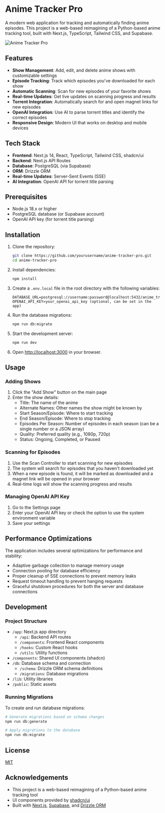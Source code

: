 # Anime Tracker Pro

A modern web application for tracking and automatically finding anime episodes. This project is a web-based reimagining of a Python-based anime tracking tool, built with Next.js, TypeScript, Tailwind CSS, and Supabase.

![Anime Tracker Pro](https://via.placeholder.com/800x400?text=Anime+Tracker+Pro)

## Features

- **Show Management**: Add, edit, and delete anime shows with customizable settings
- **Episode Tracking**: Track which episodes you've downloaded for each show
- **Automatic Scanning**: Scan for new episodes of your favorite shows
- **Real-time Updates**: Get live updates on scanning progress and results
- **Torrent Integration**: Automatically search for and open magnet links for new episodes
- **OpenAI Integration**: Use AI to parse torrent titles and identify the correct episodes
- **Responsive Design**: Modern UI that works on desktop and mobile devices

## Tech Stack

- **Frontend**: Next.js 14, React, TypeScript, Tailwind CSS, shadcn/ui
- **Backend**: Next.js API Routes
- **Database**: PostgreSQL (via Supabase)
- **ORM**: Drizzle ORM
- **Real-time Updates**: Server-Sent Events (SSE)
- **AI Integration**: OpenAI API for torrent title parsing

## Prerequisites

- Node.js 18.x or higher
- PostgreSQL database (or Supabase account)
- OpenAI API key (for torrent title parsing)

## Installation

1. Clone the repository:
   ```bash
   git clone https://github.com/yourusername/anime-tracker-pro.git
   cd anime-tracker-pro
   ```

2. Install dependencies:
   ```bash
   npm install
   ```

3. Create a `.env.local` file in the root directory with the following variables:
   ```
   DATABASE_URL=postgresql://username:password@localhost:5432/anime_tracker
   OPENAI_API_KEY=your_openai_api_key (optional, can be set in the app)
   ```

4. Run the database migrations:
   ```bash
   npm run db:migrate
   ```

5. Start the development server:
   ```bash
   npm run dev
   ```

6. Open [http://localhost:3000](http://localhost:3000) in your browser.

## Usage

### Adding Shows

1. Click the "Add Show" button on the main page
2. Enter the show details:
   - Title: The name of the anime
   - Alternate Names: Other names the show might be known by
   - Start Season/Episode: Where to start tracking
   - End Season/Episode: Where to stop tracking
   - Episodes Per Season: Number of episodes in each season (can be a single number or a JSON array)
   - Quality: Preferred quality (e.g., 1080p, 720p)
   - Status: Ongoing, Completed, or Paused

### Scanning for Episodes

1. Use the Scan Controller to start scanning for new episodes
2. The system will search for episodes that you haven't downloaded yet
3. When a new episode is found, it will be marked as downloaded and a magnet link will be opened in your browser
4. Real-time logs will show the scanning progress and results

### Managing OpenAI API Key

1. Go to the Settings page
2. Enter your OpenAI API key or check the option to use the system environment variable
3. Save your settings

## Performance Optimizations

The application includes several optimizations for performance and stability:

- Adaptive garbage collection to manage memory usage
- Connection pooling for database efficiency
- Proper cleanup of SSE connections to prevent memory leaks
- Request timeout handling to prevent hanging requests
- Graceful shutdown procedures for both the server and database connections

## Development

### Project Structure

- `/app`: Next.js app directory
  - `/api`: Backend API routes
  - `/components`: Frontend React components
  - `/hooks`: Custom React hooks
  - `/utils`: Utility functions
- `/components`: Shared UI components (shadcn)
- `/db`: Database schema and connection
  - `/schema`: Drizzle ORM schema definitions
  - `/migrations`: Database migrations
- `/lib`: Utility libraries
- `/public`: Static assets

### Running Migrations

To create and run database migrations:

```bash
# Generate migrations based on schema changes
npm run db:generate

# Apply migrations to the database
npm run db:migrate
```

## License

[MIT](LICENSE)

## Acknowledgements

- This project is a web-based reimagining of a Python-based anime tracking tool
- UI components provided by [shadcn/ui](https://ui.shadcn.com/)
- Built with [Next.js](https://nextjs.org/), [Supabase](https://supabase.io/), and [Drizzle ORM](https://orm.drizzle.team/)
